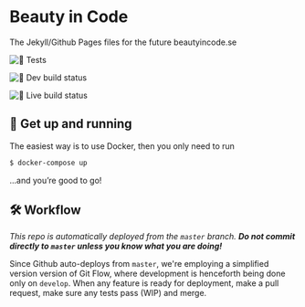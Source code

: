 # Beauty in Code

The Jekyll/Github Pages files for the future beautyincode.se

![🧪 Tests](https://github.com/LivingIT/beautyincode.se/workflows/Test%20%F0%9F%A7%AA/badge.svg)

![🚀 Dev build status](https://github.com/LivingIT/beautyincode.se/workflows/Deploy%20to%20dev%20%F0%9F%9A%80/badge.svg)

![🚀 Live build status](https://github.com/LivingIT/beautyincode.se/workflows/Deploy%20%F0%9F%9A%80/badge.svg)

## 🐳 Get up and running

The easiest way is to use Docker, then you only need to run

~~~bash
$ docker-compose up
~~~

…and you’re good to go!

## 🛠 Workflow

_This repo is automatically deployed from the `master` branch. **Do not commit directly to `master` unless you know what you are doing!**_

Since Github auto-deploys from `master`, we're employing a simplified version version of Git Flow, where development is henceforth being done only on `develop`. When any feature is ready for deployment, make a pull request, make sure any tests pass (WIP) and merge.
